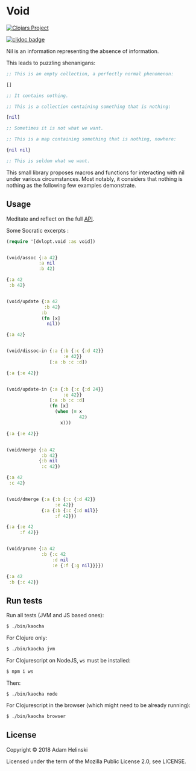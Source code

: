 # Void

[![Clojars
Project](https://img.shields.io/clojars/v/dvlopt/void.svg)](https://clojars.org/dvlopt/void)

[![cljdoc badge](https://cljdoc.org/badge/dvlopt/void)](https://cljdoc.org/d/dvlopt/void)


Nil is an information representing the absence of information.

This leads to puzzling shenanigans:

```clj
;; This is an empty collection, a perfectly normal phenomenon:

[]

;; It contains nothing.

;; This is a collection containing something that is nothing:

[nil]

;; Sometimes it is not what we want.

;; This is a map containing something that is nothing, nowhere:

{nil nil}

;; This is seldom what we want.
```

This small library proposes macros and functions for interacting with nil under
various circumstances. Most notably, it considers that nothing is nothing as the
following few examples demonstrate.


## Usage

Meditate and reflect on the full [API](https://cljdoc.org/d/dvlopt/void).

Some Socratic excerpts :

```clj
(require '[dvlopt.void :as void])


(void/assoc {:a 42}
            :a nil
            :b 42)

{:a 42
 :b 42}


(void/update {:a 42
              :b 42}
             :b
             (fn [x]
               nil))

{:a 42}


(void/dissoc-in {:a {:b {:c {:d 42}}
                     :e 42}}
                [:a :b :c :d])

{:a {:e 42}}


(void/update-in {:a {:b {:c {:d 24}}
                     :e 42}}
                [:a :b :c :d]
                (fn [x]
                  (when (= x
                           42)
                    x)))

{:a {:e 42}}


(void/merge {:a 42
             :b 42}
            {:b nil
             :c 42})

{:a 42
 :c 42}


(void/dmerge {:a {:b {:c {:d 42}}
                  :e 42}}
             {:a {:b {:c {:d nil}}
                  :f 42}})

{:a {:e 42
     :f 42}}


(void/prune {:a 42
             :b {:c 42
                 :d nil
                 :e {:f {:g nil}}}})

{:a 42
 :b {:c 42}}
```

## Run tests

Run all tests (JVM and JS based ones):

```bash
$ ./bin/kaocha
```

For Clojure only:

```bash
$ ./bin/kaocha jvm
```

For Clojurescript on NodeJS, `ws` must be installed:
```bash
$ npm i ws
```
Then:
```
$ ./bin/kaocha node
```

For Clojurescript in the browser (which might need to be already running):
```bash
$ ./bin/kaocha browser
```


## License

Copyright © 2018 Adam Helinski

Licensed under the term of the Mozilla Public License 2.0, see LICENSE.
